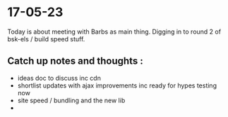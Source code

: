 # 17-05-23

Today is about meeting with Barbs as main thing. Digging in to round 2 of bsk-els / build speed stuff.

## Catch up notes and thoughts :
- ideas doc to discuss inc cdn
- shortlist updates with ajax improvements inc ready for hypes testing now
- site speed / bundling and the new lib
-
